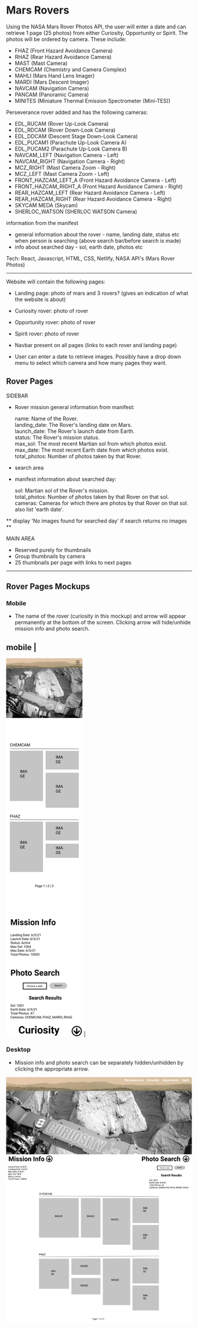 # Mars Rovers

Using the NASA Mars Rover Photos API, the user will enter a date and can retrieve 1 page (25 photos) from either Curiosity, Opportunity or Spirit. The photos will be ordered by camera. These include:
  - FHAZ	(Front Hazard Avoidance Camera)
  - RHAZ	(Rear Hazard Avoidance Camera)
  - MAST	(Mast Camera)
  - CHEMCAM	(Chemistry and Camera Complex)	
  - MAHLI	(Mars Hand Lens Imager)
  - MARDI	(Mars Descent Imager)	
  - NAVCAM	(Navigation Camera)
  - PANCAM	(Panoramic Camera)
  - MINITES	(Miniature Thermal Emission Spectrometer (Mini-TES))

Perseverance rover added and has the following cameras:
  - EDL_RUCAM	(Rover Up-Look Camera)
  - EDL_RDCAM	(Rover Down-Look Camera)
  - EDL_DDCAM	(Descent Stage Down-Look Camera)
  - EDL_PUCAM1	(Parachute Up-Look Camera A)
  - EDL_PUCAM2	(Parachute Up-Look Camera B)
  - NAVCAM_LEFT	(Navigation Camera - Left)
  - NAVCAM_RIGHT	(Navigation Camera - Right)
  - MCZ_RIGHT	(Mast Camera Zoom - Right)
  - MCZ_LEFT	(Mast Camera Zoom - Left)
  - FRONT_HAZCAM_LEFT_A	(Front Hazard Avoidance Camera - Left)
  - FRONT_HAZCAM_RIGHT_A	(Front Hazard Avoidance Camera - Right)
  - REAR_HAZCAM_LEFT	(Rear Hazard Avoidance Camera - Left)
  - REAR_HAZCAM_RIGHT	(Rear Hazard Avoidance Camera - Right)
  - SKYCAM	MEDA (Skycam)
  - SHERLOC_WATSON	(SHERLOC WATSON Camera)

information from the manifest
- general information about the rover - name, landing date, status etc when person is searching (above search bar/before search is made)
- info about searched day - sol, earth date, photos etc

Tech: React, Javascript, HTML, CSS, Netlify, NASA API's (Mars Rover Photos)

---

Website will contain the following pages:
- Landing page: photo of mars and 3 rovers? (gives an indication of what the website is about)
- Curiosity rover: photo of rover
- Opportunity rover: photo of rover
- Spirit rover: photo of rover

- Navbar present on all pages (links to each rover and landing page)
- User can enter a date to retrieve images. Possibly have a drop down menu to select which camera and how many pages they want.

## Rover Pages

SIDEBAR
- Rover mission general information from manifest:

  name: Name of the Rover.  
  landing_date: The Rover's landing date on Mars.  
  launch_date: The Rover's launch date from Earth.  
  status: The Rover's mission status.  
  max_sol: The most recent Martian sol from which photos exist.  
  max_date: The most recent Earth date from which photos exist.  
  total_photos: Number of photos taken by that Rover.  
  
- search area
- manifest information about searched day:

  sol:	Martian sol of the Rover's mission.  
  total_photos:	Number of photos taken by that Rover on that sol.  
  cameras:	Cameras for which there are photos by that Rover on that sol.  
  also list 'earth date'.  

** display 'No images found for searched day' if search returns no images **

MAIN AREA
- Reserved purely for thumbnails
- Group thumbnails by camera
- 25 thumbnails per page with links to next pages

---

## Rover Pages Mockups


### Mobile

- The name of the rover (curiosity in this mockup) and arrow will appear permanently at the bottom of the screen. Clicking arrow will hide/unhide mission info and photo search.

mobile |
---
![mobile mockup](./mockups/Mobile-RoverPages.jpg) |

### Desktop

- Mission info and photo search can be separately hidden/unhidden by clicking the appropriate arrow.

![desktop mockup](./mockups/Desktop-RoverPages.jpg)
